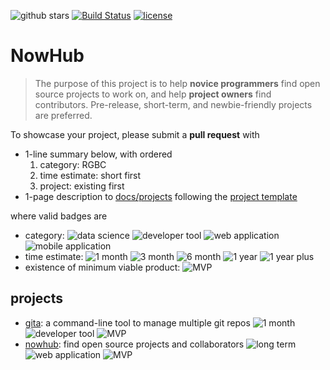![github stars](https://img.shields.io/github/stars/nosarthur/nowhub.svg)
[![Build Status](https://travis-ci.org/nosarthur/nowhub.svg?branch=master)](https://travis-ci.org/nosarthur/nowhub)
[![license](https://img.shields.io/github/license/nosarthur/nowhub.svg)](https://github.com/nosarthur/nowhub/blob/master/LICENSE)

# NowHub

> The purpose of this project is to help **novice programmers** find open source
> projects to work on, and help **project owners** find contributors.
> Pre-release, short-term, and newbie-friendly projects are preferred.

To showcase your project, please submit a **pull request** with

- 1-line summary below, with ordered
    1. category: RGBC
    1. time estimate: short first
    1. project: existing first
- 1-page description to [docs/projects](https://github.com/nosarthur/nowhub/tree/master/docs/projects)
  following the [project template](https://github.com/nosarthur/nowhub/blob/master/template.md)

where valid badges are

- category: ![data science][ds] ![developer tool][dt] ![web application][wa] ![mobile application][ma]
- time estimate: ![1 month][1m] ![3 month][3m] ![6 month][6m] ![1 year][1y] ![1 year plus][1yp]
- existence of minimum viable product: ![MVP][mvp]

## projects

- [gita](projects/gita.md): a command-line tool to manage multiple git repos ![1 month][1m] ![developer tool][dt] ![MVP][mvp]
- [nowhub](projects/nowhub.md): find open source projects and collaborators ![long term][1yp] ![web application][wa] ![MVP][mvp]

[1m]: https://img.shields.io/badge/-1month-lightgrey.svg
[3m]: https://img.shields.io/badge/-3month-lightgrey.svg
[6m]: https://img.shields.io/badge/-6month-lightgrey.svg
[1y]: https://img.shields.io/badge/-1year-lightgrey.svg
[1yp]: https://img.shields.io/badge/-1year+-lightgrey.svg
[ds]: https://img.shields.io/badge/-data--science-red.svg
[dt]: https://img.shields.io/badge/-developer--tool-brightgreen.svg
[wa]: https://img.shields.io/badge/-web--application-blue.svg
[ma]: https://img.shields.io/badge/-mobile--application-9cf.svg
[mvp]: https://img.shields.io/badge/-MVP-yellow.svg
